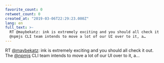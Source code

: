 ```yaml
---
favorite_count: 0
retweet_count: 0
created_at: "2019-03-06T22:29:23.000Z"
lang: en
full_text: >-
  RT @maybekatz: ink is extremely exciting and you should all check it out. The
  @npmjs CLI team intends to move a lot of our UI over to it, a…
---
```


RT [@maybekatz](https://twitter.com/maybekatz): ink is extremely exciting and
you should all check it out. The [@npmjs](https://twitter.com/npmjs) CLI team
intends to move a lot of our UI over to it, a…
